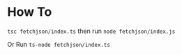 # How To

`tsc fetchjson/index.ts` then run `node fetchjson/index.js`

Or Run `ts-node fetchjson/index.ts`
